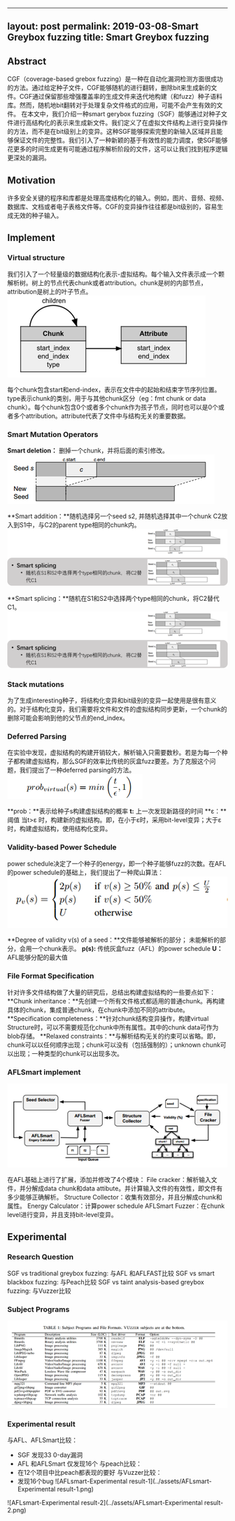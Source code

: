 ﻿
---
layout: post
permalink: 2019-03-08-Smart Greybox fuzzing
title: Smart Greybox fuzzing
---

## Abstract
CGF（coverage-based grebox fuzzing）是一种在自动化漏洞检测方面很成功的方法。通过给定种子文件，CGF能够随机的进行翻转，删除bit来生成新的文件。CGF通过保留那些增强覆盖率的生成文件来迭代地构建（和fuzz）种子语料库。然而，随机地bit翻转对于处理复杂文件格式的应用，可能不会产生有效的文件。
在本文中，我们介绍一种smart gerybox fuzzing（SGF）能够通过对种子文件进行高结构化的表示来生成新文件。我们定义了在虚拟文件结构上进行变异操作的方法，而不是在bit级别上的变异。这种SGF能够探索完整的新输入区域并且能够保证文件的完整性。我们引入了一种新颖的基于有效性的能力调度，使SGF能够花更多的时间生成更有可能通过程序解析阶段的文件，这可以让我们找到程序逻辑更深处的漏洞。
## Motivation
许多安全关键的程序和库都是处理高度结构化的输入。例如，图片、音频、视频、数据库、文档或者电子表格文件等。CGF的变异操作往往都是bit级别的，容易生成无效的种子输入。
## Implement
### Virtual structure
我们引入了一个轻量级的数据结构化表示-虚拟结构。每个输入文件表示成一个颗解析树。树上的节点代表chunk或者attribution。chunk是树的内部节点，attribution是树上的叶子节点。
![AFLsmart-virtual-structure](../assets/AFLsmart-virtual-structure.png)

每个chunk包含start和end-index，表示在文件中的起始和结束字节序列位置。type表示chunk的类别，用于与其他chunk区分（eg：fmt chunk or data chunk）。每个chunk包含0个或者多个chunk作为孩子节点，同时也可以是0个或者多个attribution。attribute代表了文件中与结构无关的重要数据。
### Smart Mutation Operators
**Smart deletion：** 删掉一个chunk，并将后面的索引修改。
![AFLsmart-Smart-deletion](../assets/AFLsmart-Smart-deletion.png)

**Smart addition：**随机选择另一个seed s2, 并随机选择其中一个chunk C2放入到S1中，与C2的parent type相同的chunk内。
![AFLsmart-Smart-addition](../assets/AFLsmart-Smart-addition.png)

**Smart splicing：**随机在S1和S2中选择两个type相同的chunk，将C2替代C1。
![AFLsmart-Smart-splicing](../assets/AFLsmart-Smart-splicing.png)

### Stack mutations
为了生成interesting种子，将结构化变异和bit级别的变异一起使用是很有意义的。对于结构化变异，我们需要将文件和文件的虚拟结构同步更新，一个chunk的删除可能会影响到他的父节点的end_index。
### Deferred Parsing
在实验中发现，虚拟结构的构建开销较大，解析输入只需要数秒。若是为每一个种子都构建虚拟结构，那么SGF的效率比传统的灰盒fuzz要差。为了克服这个问题，我们提出了一种deferred parsing的方法。
![AFLsmart-Deferred-parsing](../assets/AFLsmart-Deferred-parsing.png)

**prob：**表示给种子s构建虚拟结构的概率
**t:** 上一次发现新路径的时间
**ε：**阈值
当t>ε 时，构建新的虚拟结构。即，在小于ε时，采用bit-level变异；大于ε时，构建虚拟结构，使用结构化变异。
### Validity-based Power Schedule
power schedule决定了一个种子的energy，即一个种子能够fuzz的次数。在AFL的power schedule的基础上，我们提出了一种爬山算法：
![AFLsmart-Power-schedule](../assets/AFLsmart-Power-schedule.png)

**Degree of validity v(s) of a seed：**文件能够被解析的部分；
未能解析的部分，会用一个chunk表示。
**p(s):** 传统灰盒fuzz（AFL）的power schedule
**U：** AFL能够分配的最大值
### File Format Specification
针对许多文件结构做了大量的研究后，总结出构建虚拟结构的一些要点如下：
**Chunk inheritance：**先创建一个所有文件格式都适用的普通chunk。再构建具体的chunk，集成普通chunk，在chunk中添加不同的attribute。
**Specification completeness：**针对chunk结构变异操作，构建virtual Structure时，可以不需要规范化chunk中所有属性。其中的chunk data可作为blob存储。
**Relaxed constraints：**与解析结构无关的约束可以省略。即，chunk可以以任何顺序出现；chunk可以没有（包括强制的）；unknown chunk可以出现；一种类型的chunk可以出现多次。
### AFLSmart implement
![AFLsmart-architecture](../assets/AFLsmart-architecture.png)

在AFL基础上进行了扩展，添加并修改了4个模块：
File cracker：解析输入文件，并分解成data chunk和data attibute。并计算输入文件的有效性，即文件有多少能够正确解析。
Structure Collector：收集有效部分，并且分解成chunk和属性。
Energy Calculator：计算power schedule
AFLSmart Fuzzer：在chunk level进行变异，并且支持bit-level变异。
## Experimental
### Research Question
SGF vs traditional greybox fuzzing: 与AFL 和AFLFAST比较
SGF vs smart blackbox fuzzing: 与Peach比较
SGF vs taint analysis-based greybox fuzzing:  与Vuzzer比较
### Subject Programs
![AFLsmart-Subject-program](../assets/AFLsmart-Subject-program.png)

### Experimental result
与AFL、AFLSmart比较：
- SGF 发现33 0-day漏洞
- AFL 和AFLSmart 仅发现16个
与peach比较：
- 在12个项目中比peach都表现的要好
与Vuzzer比较：
- 发现16个bug
![AFLsmart-Experimental result-1](../assets/AFLsmart-Experimental result-1.png)

![AFLsmart-Experimental result-2](../assets/AFLsmart-Experimental result-2.png)
